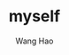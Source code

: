 ---
id: myself
title: myself
author: Wang Hao
author_title: Front End Engineer
author_url: https://github.com/walteroveu
tags: [basketball, FE, docusaurus]
---